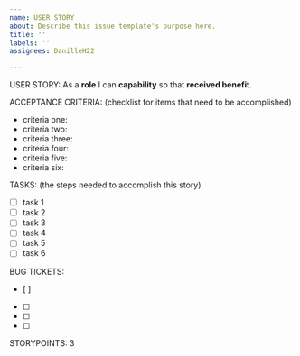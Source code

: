 ```yaml
---
name: USER STORY
about: Describe this issue template's purpose here.
title: ''
labels: ''
assignees: DanilleH22

---
```


USER STORY:
As a **role** I can **capability** so that **received benefit**.

ACCEPTANCE CRITERIA:
(checklist for items that need to be accomplished)
- criteria one:
- criteria two:
- criteria three:
- criteria four:
- criteria five:
- criteria six:

TASKS:
(the steps needed to accomplish this story)
- [ ] task 1
- [ ] task 2
- [ ] task 3
- [ ] task 4
- [ ] task 5
- [ ] task 6

BUG TICKETS:
- [ ] 
- [ ] 
- [ ] 
- [ ] 

STORYPOINTS: 3
